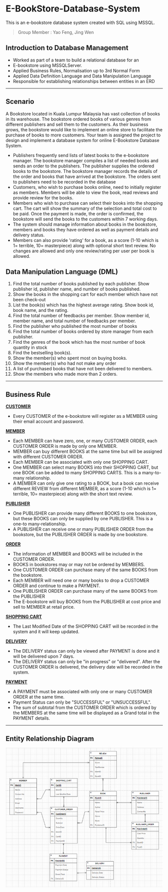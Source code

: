 # E-BookStore-Database-System

This is an e-bookstore database system created with SQL using MSSQL.
> Group Member : Yao Feng,  Jing Wen

## Introduction to Database Management

- Worked as part of a team to build a relational database for an  
- E-bookstore using MSSQLServer. 
- Applied Business Rules, Normalisation up to 3rd Normal Form
- Applied Data Definition Language and Data Manipulation Language
- Responsible for establishing relationships between entities in an ERD


---

## Scenario

A Bookstore located in Kuala Lumpur Malaysia has vast collection of books in its warehouse. The bookstore ordered books of various genres from different publishers and sell them to the customers. As their business grows, the bookstore would like to implement an online store to facilitate the purchase of books to more customers. Your team is assigned the project to design and implement a database system for online E-Bookstore Database System. 


- Publishers frequently send lists of latest books to the e-bookstore manager. The bookstore manager compiles a list of needed books and sends an order to the publishers. The publisher supplies the ordered books to the bookstore. The bookstore manager records the details of the order and books that have arrived at the bookstore. The orders sent to publishers need to be recorded in the database 
- Customers, who wish to purchase books online, need to initially register as members. Members will be able to view the book, read reviews and provide review for the books.
- Members who wish to purchase can select their books into the shopping cart. The cart will show the summary of the selection and total cost to be paid. Once the payment is made, the order is confirmed, the bookstore will send the books to the customers within 7 working days.
- The system should manage information about books in the bookstore, members and books they have ordered as well as payment details and delivery status.
- Members can also provide 'rating' for a book, as a score (1-10 which is 1= terrible, 10= masterpiece) along with optional short text review. No changes are allowed and only one review/rating per user per book is allowed.

## Data Manipulation Language (DML)

1. Find the total number of books published by each publisher. Show publisher id, publisher name, and number of books published.
2. Show the books in the shopping cart for each member which have not been check-out
3. List the book(s) which has the highest average rating. Show book id, book name, and the rating.
4. Find the total number of feedbacks per member. Show member id, member name, and total number of feedbacks per member.
5. Find the publisher who published the most number of books
6. Find the total number of books ordered by store manager from each publisher.
7. Find the genres of the book which has the most number of book quantity in stock
8. Find the bestselling book(s).
9. Show the member(s) who spent most on buying books.
10. Show the member(s) who had not make any order
11. A list of purchased books that have not been delivered to members. 
12. Show the members who made more than 2 orders.

---

## Business Rule

<ins>**CUSTOMER**</ins>
- Every CUSTOMER of the e-bookstore will register as a MEMBER using their email account and password. 


<ins>**MEMBER**</ins>
- Each MEMBER can have zero, one, or many CUSTOMER ORDER, each CUSTOMER ORDER is made by only one MEMBER.
- MEMBER can buy different BOOKS at the same time but will be assigned with different CUSTOMER ORDER.
- Each MEMBER can be associated with only one SHOPPING CART.
- One MEMBER can select many BOOKS into their SHOPPING CART, but one BOOK can be added to many SHOPPING CARTS. This is a many-to-many relationship.
- A MEMBER can only give one rating to a BOOK, but a book can receive different REVIEW from different MEMBER, as a score (1-10 which is 1= terrible, 10= masterpiece) along with the short text review.


<ins>**PUBLISHER**</ins>
- One PUBLISHER  can provide many different BOOKS to one bookstore, but these BOOKS can only be supplied by one PUBLISHER. This is a one-to many-relationship.
- A PUBLISHER can receive one or many PUBLISHER ORDER from the bookstore, but the PUBLISHER ORDER is made by one bookstore.

<ins>**ORDER**</ins>
- The information of MEMBER and BOOKS will be included in the CUSTOMER ORDER.
- BOOKS in bookstores may or may not be ordered by MEMBERS.
- One CUSTOMER ORDER can purchase many of the same BOOKS from the bookstore.
- Each MEMBER will need one or many books to drop a CUSTOMER ORDER and continue to make a PAYMENT.
- One PUBLISHER ORDER can purchase many of the same BOOKS from the PUBLISHER
- The E-bookstore will buy BOOKS from the PUBLISHER at cost price and sell to MEMBER at retail price.

<ins>**SHOPPING CART**</ins>
- The Last Modified Date of the SHOPPING CART will be recorded in the system and it will keep updated.

<ins>**DELIVERY**</ins>
- The DELIVERY status can only be viewed after PAYMENT is done and it will be delivered upon 7 days.
- The DELIVERY status can only be "in progress" or "delivered". After the CUSTOMER ORDER is delivered, the delivery date will be recorded in the system.

<ins>**PAYMENT**</ins>
- A PAYMENT must be associated with only one or many CUSTOMER ORDER at the same time.
- Payment Status can only be "SUCCESSFUL" or "UNSUCCESSFUL".
- The sum of subtotal from the CUSTOMER ORDER which is ordered by the MEMBERS at the same time will be displayed as a Grand total in the PAYMENT details.

---

## Entity Relationship Diagram

![Entity Relationship Diagram for e-bookstore database system](ERD_IDB.png)

